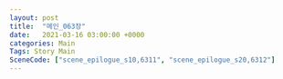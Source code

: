 ```yaml
---
layout: post
title:  "메인_063장"
date:   2021-03-16 03:00:00 +0000
categories: Main
Tags: Story Main
SceneCode: ["scene_epilogue_s10,6311", "scene_epilogue_s20,6312"]
---
```

